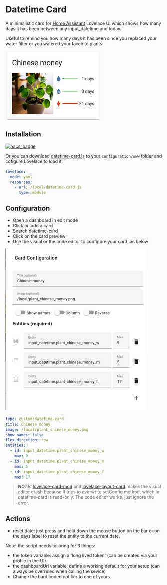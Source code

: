 # Datetime Card
A minimalistic card for [Home Assistant]( https://github.com/home-assistant/core) Lovelace UI which shows how many days it has been between any input_datetime and today.

Useful to remind you how many days it has been since you replaced your water filter or you watered your favoirite plants.

![chinese_money](https://raw.githubusercontent.com/a-p-z/datetime-card/main/images/chinese_money.png "Chinese money")

## Installation
[![hacs_badge](https://img.shields.io/badge/HACS-Default-41BDF5.svg?style=for-the-badge)](https://github.com/hacs/integration)

Or you can download [datetime-card.js](https://github.com/a-p-z/datetime-card/releases/latest) to your `configuration/www` folder and cofigure Lovelace to load it:
```yaml
lovelace:
  mode: yaml
  resources:
    - url: /local/datetime-card.js
      type: module
```

## Configuration
- Open a dashboard in edit mode
- Click on add a card
- Search datetime-card
- Click on the card preview
- Use the visual or the code editor to configure your card, as below

![configuration](https://raw.githubusercontent.com/a-p-z/datetime-card/main/images/configuration.png "Configuration")

```yaml
type: custom:datetime-card
title: Chinese money
image: /local/plant_chinese_money.png
show_names: false
flex_direction: row
entities:
  - id: input_datetime.plant_chinese_money_w
    max: 9
  - id: input_datetime.plant_chinese_money_m
    max: 5
  - id: input_datetime.plant_chinese_money_f
    max: 17
```
> **_NOTE:_** [lovelace-card-mod](https://github.com/thomasloven/lovelace-card-mod) and [lovelace-layout-card](https://github.com/thomasloven/lovelace-layout-card) makes the visual editor crash because it tries to overwrite setConfig method, which in datetime-card is read-only. The code editor works, just ignore the error.

## Actions
- reset date: just press and hold down the mouse button on the bar or on the days label to reset the entity to the current date.

Note: the script needs tailoring for 3 things:
- the token variable: assign a 'long lived token' (can be created via your profile in the UI)
- the dashboardUrl variable: define a working default for your setup (can always be overruled when calling the sevice)
- Change the hard coded notifier to one of yours 


